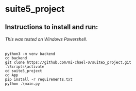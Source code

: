 # suite5_project


## Instructions to install and run:

###### This was tested on Windows Powershell.

```
python3 -m venv backend
cd backend
git clone https://github.com/mi-chael-0/suite5_project.git
.\Scripts\activate
cd suite5_project
cd App
pip install -r requirements.txt
python .\main.py
```